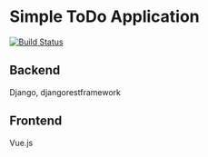 # Simple ToDo Application
[![Build Status](https://travis-ci.com/Aliendrop/DailyGoals.svg?branch=master)](https://travis-ci.com/Aliendrop/DailyGoals)
## Backend
Django, djangorestframework

## Frontend
Vue.js

